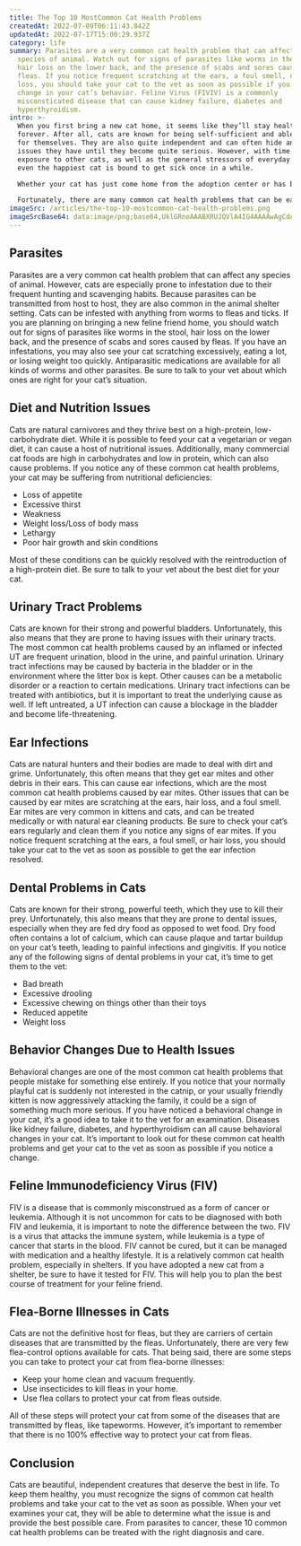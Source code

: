 ```yaml
---
title: The Top 10 MostCommon Cat Health Problems
createdAt: 2022-07-09T06:11:43.842Z
updatedAt: 2022-07-17T15:00:29.937Z
category: life
summary: Parasites are a very common cat health problem that can affect any
  species of animal. Watch out for signs of parasites like worms in the stool,
  hair loss on the lower back, and the presence of scabs and sores caused by
  fleas. If you notice frequent scratching at the ears, a foul smell, or hair
  loss, you should take your cat to the vet as soon as possible if you notice a
  change in your cat’s behavior. Feline Virus (FIVIV) is a commonly
  misconsticated disease that can cause kidney failure, diabetes and
  hyperthyroidism.
intro: >-
  When you first bring a new cat home, it seems like they’ll stay healthy
  forever. After all, cats are known for being self-sufficient and able to fend
  for themselves. They are also quite independent and can often hide any health
  issues they have until they become quite serious. However, with time and
  exposure to other cats, as well as the general stressors of everyday life,
  even the happiest cat is bound to get sick once in a while. 

  Whether your cat has just come home from the adoption center or has been living with you for years, there will come a time when it’s likely that your feline friend won’t feel so great. When this happens, you want to be prepared to take them to the vet immediately. 

  Fortunately, there are many common cat health problems that can be easily avoided or resolved quickly with proper care. Here is our list of the top 10 most common cat health problems:
imageSrc: /articles/the-top-10-mostcommon-cat-health-problems.png
imageSrcBase64: data:image/png;base64,UklGRnoAAABXRUJQVlA4IG4AAAAwAgCdASoKAAoAAUAmJbACdAEPAaKRJp5AAAD+65F8NcwK8pCmVdRGMTncHAjb2zK8Mov/8qoQ47dceYDoJuMiaDhHjM6WYrKGEJKdI9dKAcnsOfcY/+LSGxr/sc6H7zzMzn3Eviecx1SxxyAAAA==
---
```


## Parasites

Parasites are a very common cat health problem that can affect any species of animal. However, cats are especially prone to infestation due to their frequent hunting and scavenging habits. Because parasites can be transmitted from host to host, they are also common in the animal shelter setting. Cats can be infested with anything from worms to fleas and ticks.
If you are planning on bringing a new feline friend home, you should watch out for signs of parasites like worms in the stool, hair loss on the lower back, and the presence of scabs and sores caused by fleas.
If you have an infestations, you may also see your cat scratching excessively, eating a lot, or losing weight too quickly.
Antiparasitic medications are available for all kinds of worms and other parasites. Be sure to talk to your vet about which ones are right for your cat’s situation.

## Diet and Nutrition Issues

Cats are natural carnivores and they thrive best on a high-protein, low-carbohydrate diet. While it is possible to feed your cat a vegetarian or vegan diet, it can cause a host of nutritional issues. Additionally, many commercial cat foods are high in carbohydrates and low in protein, which can also cause problems. If you notice any of these common cat health problems, your cat may be suffering from nutritional deficiencies:

- Loss of appetite
- Excessive thirst
- Weakness
- Weight loss/Loss of body mass
- Lethargy
- Poor hair growth and skin conditions

Most of these conditions can be quickly resolved with the reintroduction of a high-protein diet. Be sure to talk to your vet about the best diet for your cat.

## Urinary Tract Problems

Cats are known for their strong and powerful bladders. Unfortunately, this also means that they are prone to having issues with their urinary tracts. The most common cat health problems caused by an inflamed or infected UT are frequent urination, blood in the urine, and painful urination.
Urinary tract infections may be caused by bacteria in the bladder or in the environment where the litter box is kept. Other causes can be a metabolic disorder or a reaction to certain medications.
Urinary tract infections can be treated with antibiotics, but it is important to treat the underlying cause as well. If left untreated, a UT infection can cause a blockage in the bladder and become life-threatening.

## Ear Infections

Cats are natural hunters and their bodies are made to deal with dirt and grime. Unfortunately, this often means that they get ear mites and other debris in their ears. This can cause ear infections, which are the most common cat health problems caused by ear mites. Other issues that can be caused by ear mites are scratching at the ears, hair loss, and a foul smell.
Ear mites are very common in kittens and cats, and can be treated medically or with natural ear cleaning products. Be sure to check your cat’s ears regularly and clean them if you notice any signs of ear mites.
If you notice frequent scratching at the ears, a foul smell, or hair loss, you should take your cat to the vet as soon as possible to get the ear infection resolved.

## Dental Problems in Cats

Cats are known for their strong, powerful teeth, which they use to kill their prey. Unfortunately, this also means that they are prone to dental issues, especially when they are fed dry food as opposed to wet food.
Dry food often contains a lot of calcium, which can cause plaque and tartar buildup on your cat’s teeth, leading to painful infections and gingivitis.
If you notice any of the following signs of dental problems in your cat, it’s time to get them to the vet:

- Bad breath
- Excessive drooling
- Excessive chewing on things other than their toys
- Reduced appetite
- Weight loss

## Behavior Changes Due to Health Issues

Behavioral changes are one of the most common cat health problems that people mistake for something else entirely.
If you notice that your normally playful cat is suddenly not interested in the catnip, or your usually friendly kitten is now aggressively attacking the family, it could be a sign of something much more serious.
If you have noticed a behavioral change in your cat, it’s a good idea to take it to the vet for an examination.
Diseases like kidney failure, diabetes, and hyperthyroidism can all cause behavioral changes in your cat. It’s important to look out for these common cat health problems and get your cat to the vet as soon as possible if you notice a change.

## Feline Immunodeficiency Virus (FIV)

FIV is a disease that is commonly misconstrued as a form of cancer or leukemia. Although it is not uncommon for cats to be diagnosed with both FIV and leukemia, it is important to note the difference between the two.
FIV is a virus that attacks the immune system, while leukemia is a type of cancer that starts in the blood. FIV cannot be cured, but it can be managed with medication and a healthy lifestyle. It is a relatively common cat health problem, especially in shelters.
If you have adopted a new cat from a shelter, be sure to have it tested for FIV. This will help you to plan the best course of treatment for your feline friend.

## Flea-Borne Illnesses in Cats

Cats are not the definitive host for fleas, but they are carriers of certain diseases that are transmitted by the fleas.
Unfortunately, there are very few flea-control options available for cats. That being said, there are some steps you can take to protect your cat from flea-borne illnesses:

- Keep your home clean and vacuum frequently.
- Use insecticides to kill fleas in your home.
- Use flea collars to protect your cat from fleas outside.

All of these steps will protect your cat from some of the diseases that are transmitted by fleas, like tapeworms. However, it’s important to remember that there is no 100% effective way to protect your cat from fleas.

## Conclusion

Cats are beautiful, independent creatures that deserve the best in life. To keep them healthy, you must recognize the signs of common cat health problems and take your cat to the vet as soon as possible.
When your vet examines your cat, they will be able to determine what the issue is and provide the best possible care. From parasites to cancer, these 10 common cat health problems can be treated with the right diagnosis and care.
